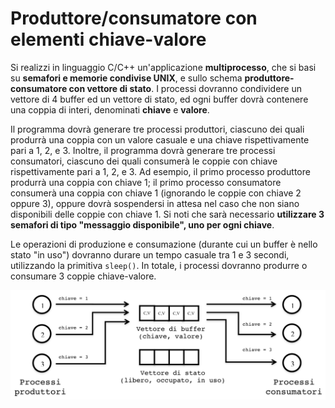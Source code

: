 Produttore/consumatore con elementi chiave-valore
=================================================

Si realizzi in linguaggio C/C++ un'applicazione **multiprocesso**, che
si basi su **semafori e memorie condivise UNIX**, e sullo schema
**produttore-consumatore con vettore di stato**. I processi dovranno
condividere un vettore di 4 buffer ed un vettore di stato, ed ogni
buffer dovrà contenere una coppia di interi, denominati **chiave** e
**valore**.

Il programma dovrà generare tre processi produttori, ciascuno dei quali
produrrà una coppia con un valore casuale e una chiave rispettivamente
pari a 1, 2, e 3. Inoltre, il programma dovrà generare tre processi
consumatori, ciascuno dei quali consumerà le coppie con chiave
rispettivamente pari a 1, 2, e 3. Ad esempio, il primo processo
produttore produrrà una coppia con chiave 1; il primo processo
consumatore consumerà una coppia con chiave 1 (ignorando le coppie con
chiave 2 oppure 3), oppure dovrà sospendersi in attesa nel caso che non
siano disponibili delle coppie con chiave 1. Si noti che sarà necessario
**utilizzare 3 semafori di tipo "messaggio disponibile", uno per ogni
chiave**.

Le operazioni di produzione e consumazione (durante cui un buffer è
nello stato "in uso") dovranno durare un tempo casuale tra 1 e 3
secondi, utilizzando la primitiva `sleep()`. In totale, i processi
dovranno produrre o consumare 3 coppie chiave-valore.

![image](/images/ambiente_globale/produttore_consumatore/produttore-consumatore_con_elementi_chiave-valore.png)
